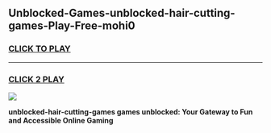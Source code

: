 
## Unblocked-Games-unblocked-hair-cutting-games-Play-Free-mohi0
<h3>
<a href="https://premium76.site?title=unblocked-hair-cutting-games&ref=18A">CLICK TO PLAY</a></h3>
<hr>

<h3>
<a href="https://premium76.site?title=unblocked-hair-cutting-games&ref=18A">CLICK 2 PLAY</a>
  
</h3>

<a href="https://premium76.site?title=unblocked-hair-cutting-games&ref=18A"><img src="https://clearcache.store/games.png"></a>


**unblocked-hair-cutting-games games unblocked: Your Gateway to Fun and Accessible Online Gaming**
